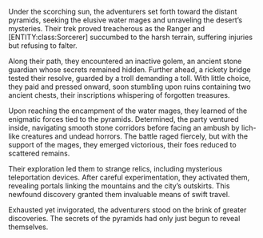 <p>Under the scorching sun, the adventurers set forth toward the distant pyramids, seeking the elusive water mages and unraveling the desert’s mysteries. Their trek proved treacherous as the Ranger and [ENTITY:class:Sorcerer] succumbed to the harsh terrain, suffering injuries but refusing to falter.</p>

<p>Along their path, they encountered an inactive golem, an ancient stone guardian whose secrets remained hidden. Further ahead, a rickety bridge tested their resolve, guarded by a troll demanding a toll. With little choice, they paid and pressed onward, soon stumbling upon ruins containing two ancient chests, their inscriptions whispering of forgotten treasures.</p>

<p>Upon reaching the encampment of the water mages, they learned of the enigmatic forces tied to the pyramids. Determined, the party ventured inside, navigating smooth stone corridors before facing an ambush by lich-like creatures and undead horrors. The battle raged fiercely, but with the support of the mages, they emerged victorious, their foes reduced to scattered remains.</p>

<p>Their exploration led them to strange relics, including mysterious teleportation devices. After careful experimentation, they activated them, revealing portals linking the mountains and the city’s outskirts. This newfound discovery granted them invaluable means of swift travel.</p>

<p>Exhausted yet invigorated, the adventurers stood on the brink of greater discoveries. The secrets of the pyramids had only just begun to reveal themselves.</p>
